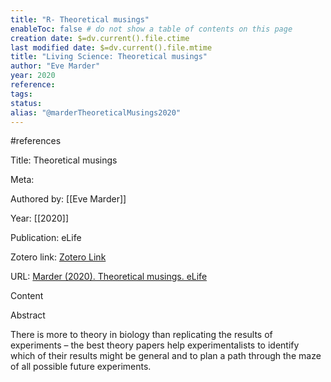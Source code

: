 ```yaml
---
title: "R- Theoretical musings"
enableToc: false # do not show a table of contents on this page
creation date: $=dv.current().file.ctime
last modified date: $=dv.current().file.mtime
title: "Living Science: Theoretical musings"
author: "Eve Marder"
year: 2020
reference: 
tags: 
status: 
alias: "@marderTheoreticalMusings2020"
---
```

  
#references

Title: Theoretical musings

Meta:

Authored by: [[Eve Marder]]

Year: [[2020]]

Publication: eLife

Zotero link: [Zotero Link](zotero://select/items/7_CPUME8K6)

URL: [Marder (2020). Theoretical musings. eLife](https://doi.org/10.7554/eLife.60703)

Content

Abstract

There is more to theory in biology than replicating the results of experiments – the best theory papers help experimentalists to identify which of their results might be general and to plan a path through the maze of all possible future experiments.